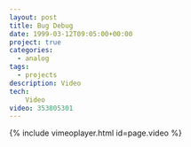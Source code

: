```yaml
---
layout: post
title: Bug Debug
date: 1999-03-12T09:05:00+00:00
project: true
categories:
  - analog
tags:
  - projects
description: Video
tech:
    Video
video: 353805301
---
```


{% include vimeoplayer.html id=page.video %}
